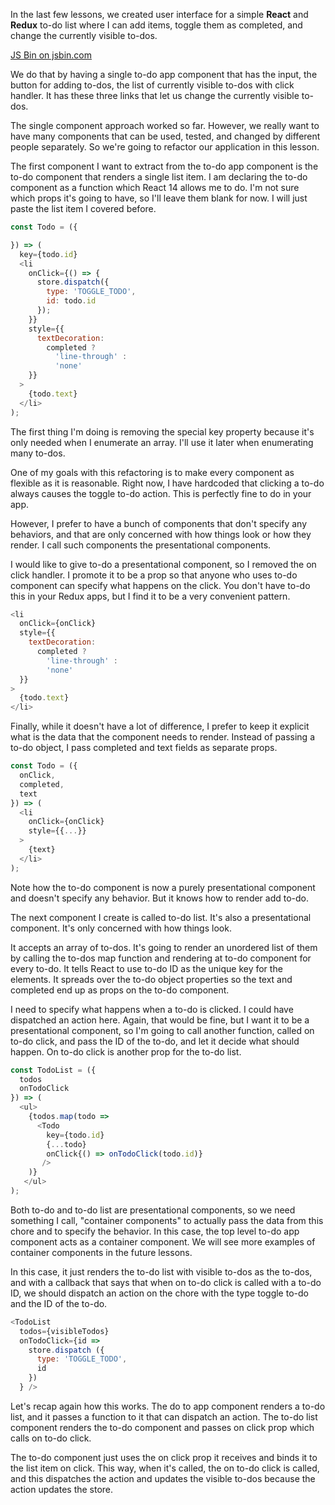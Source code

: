 In the last few lessons, we created user interface for a simple **React** and **Redux** to-do list where I can add items, toggle them as completed, and change the currently visible to-dos.

<a class="jsbin-embed" href="https://jsbin.com/vozozo/3/embed">JS Bin on jsbin.com</a><script src="https://static.jsbin.com/js/embed.min.js?3.35.12"></script>

We do that by having a single to-do app component that has the input, the button for adding to-dos, the list of currently visible to-dos with click handler. It has these three links that let us change the currently visible to-dos.

The single component approach worked so far. However, we really want to have many components that can be used, tested, and changed by different people separately. So we're going to refactor our application in this lesson.

The first component I want to extract from the to-do app component is the to-do component that renders a single list item. I am declaring the to-do component as a function which React 14 allows me to do. I'm not sure which props it's going to have, so I'll leave them blank for now. I will just paste the list item I covered before.

``` javascript
const Todo = ({

}) => (
  key={todo.id}
  <li
    onClick={() => {
      store.dispatch({
        type: 'TOGGLE_TODO',
        id: todo.id
      });
    }}
    style={{
      textDecoration:
        completed ?
          'line-through' :
          'none'
    }}
  >
    {todo.text}
  </li>
);

```

The first thing I'm doing is removing the special key property because it's only needed when I enumerate an array. I'll use it later when enumerating many to-dos.

One of my goals with this refactoring is to make every component as flexible as it is reasonable. Right now, I have hardcoded that clicking a to-do always causes the toggle to-do action. This is perfectly fine to do in your app.

However, I prefer to have a bunch of components that don't specify any behaviors, and that are only concerned with how things look or how they render. I call such components the presentational components.

I would like to give to-do a presentational component, so I removed the on click handler. I promote it to be a prop so that anyone who uses to-do component can specify what happens on the click. You don't have to-do this in your Redux apps, but I find it to be a very convenient pattern.

``` javascript
<li
  onClick={onClick}
  style={{
    textDecoration:
      completed ?
        'line-through' :
        'none'
  }}
>
  {todo.text}
</li>
```

Finally, while it doesn't have a lot of difference, I prefer to keep it explicit what is the data that the component needs to render. Instead of passing a to-do object, I pass completed and text fields as separate props.

``` javascript
const Todo = ({
  onClick,
  completed,
  text
}) => (
  <li
    onClick={onClick}
    style={{...}}
  >
    {text}
  </li>
);
```

Note how the to-do component is now a purely presentational component and doesn't specify any behavior. But it knows how to render add to-do.

The next component I create is called to-do list. It's also a presentational component. It's only concerned with how things look.

It accepts an array of to-dos. It's going to render an unordered list of them by calling the to-dos map function and rendering at to-do component for every to-do. It tells React to use to-do ID as the unique key for the elements. It spreads over the to-do object properties so the text and completed end up as props on the to-do component.

I need to specify what happens when a to-do is clicked. I could have dispatched an action here. Again, that would be fine, but I want it to be a presentational component, so I'm going to call another function, called on to-do click, and pass the ID of the to-do, and let it decide what should happen. On to-do click is another prop for the to-do list.

``` javascript
const TodoList = ({
  todos
  onTodoClick
}) => (
  <ul>
    {todos.map(todo =>
      <Todo
        key={todo.id}
        {...todo}
        onClick{() => onTodoClick(todo.id)}
       />
    )}
   </ul>
);
```

Both to-do and to-do list are presentational components, so we need something I call, "container components" to actually pass the data from this chore and to specify the behavior. In this case, the top level to-do app component acts as a container component. We will see more examples of container components in the future lessons.

In this case, it just renders the to-do list with visible to-dos as the to-dos, and with a callback that says that when on to-do click is called with a to-do ID, we should dispatch an action on the chore with the type toggle to-do and the ID of the to-do.

``` javascript
<TodoList
  todos={visibleTodos}
  onTodoClick={id =>
    store.dispatch ({
      type: 'TOGGLE_TODO',
      id
    })
  } />
```

Let's recap again how this works. The do to app component renders a to-do list, and it passes a function to it that can dispatch an action. The to-do list component renders the to-do component and passes on click prop which calls on to-do click.

The to-do component just uses the on click prop it receives and binds it to the list item on click. This way, when it's called, the on to-do click is called, and this dispatches the action and updates the visible to-dos because the action updates the store.
